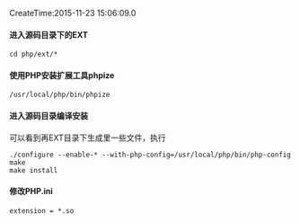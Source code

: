 CreateTime:2015-11-23 15:06:09.0

#### 进入源码目录下的EXT

    cd php/ext/*
    
#### 使用PHP安装扩展工具phpize
    
    /usr/local/php/bin/phpize

#### 进入源码目录编译安装
    
可以看到再EXT目录下生成里一些文件，执行

    ./configure --enable-* --with-php-config=/usr/local/php/bin/php-config
    make
    make install

#### 修改PHP.ini

    extension = *.so
